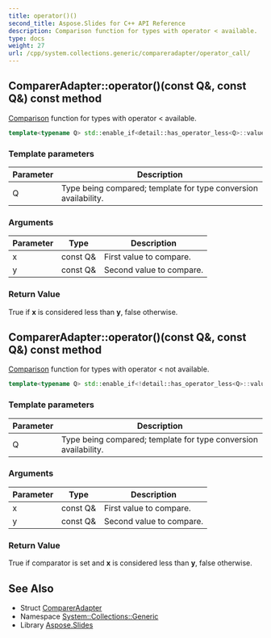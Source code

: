 ```yaml
---
title: operator()()
second_title: Aspose.Slides for C++ API Reference
description: Comparison function for types with operator < available.
type: docs
weight: 27
url: /cpp/system.collections.generic/compareradapter/operator_call/
---
```

## ComparerAdapter::operator()(const Q\&, const Q\&) const method


[Comparison](../../../system/comparison/) function for types with operator < available.

```cpp
template<typename Q> std::enable_if<detail::has_operator_less<Q>::value, bool>::type System::Collections::Generic::ComparerAdapter<T>::operator()(const Q &x, const Q &y) const
```


### Template parameters

| Parameter | Description |
| --- | --- |
| Q | Type being compared; template for type conversion availability. |

### Arguments

| Parameter | Type | Description |
| --- | --- | --- |
| x | const Q\& | First value to compare. |
| y | const Q\& | Second value to compare. |

### Return Value

True if **x** is considered less than **y**, false otherwise.

## ComparerAdapter::operator()(const Q\&, const Q\&) const method


[Comparison](../../../system/comparison/) function for types with operator < not available.

```cpp
template<typename Q> std::enable_if<!detail::has_operator_less<Q>::value, bool>::type System::Collections::Generic::ComparerAdapter<T>::operator()(const Q &x, const Q &y) const
```


### Template parameters

| Parameter | Description |
| --- | --- |
| Q | Type being compared; template for type conversion availability. |

### Arguments

| Parameter | Type | Description |
| --- | --- | --- |
| x | const Q\& | First value to compare. |
| y | const Q\& | Second value to compare. |

### Return Value

True if comparator is set and **x** is considered less than **y**, false otherwise.

## See Also

* Struct [ComparerAdapter](./)
* Namespace [System::Collections::Generic](../)
* Library [Aspose.Slides](../../)